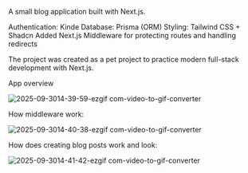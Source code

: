 A small blog application built with Next.js.

Authentication: Kinde
Database: Prisma (ORM)
Styling: Tailwind CSS + Shadcn
Added Next.js Middleware for protecting routes and handling redirects

The project was created as a pet project to practice modern full-stack development with Next.js.

App overview

![2025-09-3014-39-59-ezgif com-video-to-gif-converter](https://github.com/user-attachments/assets/a61e7f0a-c7ae-4927-a42d-f035d64261bb)

How middleware work:

![2025-09-3014-40-38-ezgif com-video-to-gif-converter](https://github.com/user-attachments/assets/48f2690f-2adb-4054-aa7f-6f6af536e40c)

How does creating blog posts work and look:

![2025-09-3014-41-42-ezgif com-video-to-gif-converter](https://github.com/user-attachments/assets/1a0d5523-72e4-4e82-a455-f68fe667ddc0)
